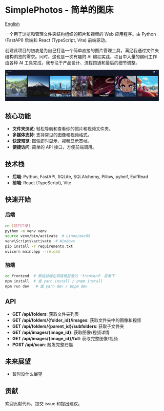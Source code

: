 # SimplePhotos - 简单的图床

[English](README.md)

一个用于浏览和管理文件夹结构组织的照片和视频的 Web 应用程序。由 Python (FastAPI) 后端和 React (TypeScript, Vite) 前端驱动。

创建此项目的初衷是为自己打造一个简单直接的图片管理工具，满足我通过文件夹结构浏览的需求。同时，这也是一次有趣的 AI 编程实践，项目中大量的编码工作由各种 AI 工具完成，我专注于产品设计、流程跑通和最后的细节调整。

![SimplePhotos](SimplePhotos.png)

## 核心功能

- **文件夹浏览**:  轻松导航和查看你的照片和视频文件夹。
- **多媒体支持**: 支持常见的图像和视频格式。
- **快速预览**:  图像即时显示，视频显示首帧。
- **便捷访问**:  简单的 API 接口，方便前端调用。

## 技术栈

- **后端**: Python, FastAPI, SQLite, SQLAlchemy, Pillow, pyheif, ExifRead
- **前端**: React (TypeScript), Vite

## 快速开始

### 后端

```bash
cd [项目目录]
python -m venv venv
source venv/bin/activate  # Linux/macOS
venv\Scripts\activate  # Windows
pip install -r requirements.txt
uvicorn main:app --reload
```

### 前端

```bash
cd frontend  # 假设前端在项目根目录的 'frontend' 目录下
npm install  # 或 yarn install / pnpm install
npm run dev   # 或 yarn dev / pnpm dev
```

## API

- **GET /api/folders**: 获取文件夹列表
- **GET /api/folders/{folder_id}/images**: 获取文件夹中的图像和视频
- **GET /api/folders/{parent_id}/subfolders**: 获取子文件夹
- **GET /api/images/{image_id}**: 获取图像/视频详情
- **GET /api/images/{image_id}/full**: 获取完整图像/视频
- **POST /api/scan**: 触发完整扫描

## 未来展望

- 暂时没什么展望

## 贡献

欢迎贡献代码，提交 issue 和提出建议。